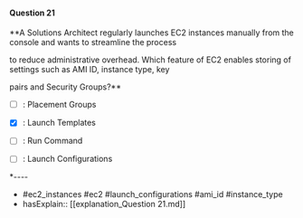 #### Question  21

**A Solutions Architect regularly launches EC2 instances manually from the console and wants to streamline the process

to reduce administrative overhead. Which feature of EC2 enables storing of settings such as AMI ID, instance type, key

pairs and Security Groups?**

- [ ] :  Placement Groups

- [x] :  Launch Templates

- [ ] :  Run Command

- [ ] :  Launch Configurations

*----

- #ec2_instances #ec2 #launch_configurations #ami_id #instance_type
- hasExplain:: [[explanation_Question  21.md]]
